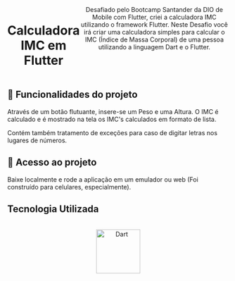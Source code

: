 
<div style="display: flex;" align="center"><br>
<h1>Calculadora IMC em Flutter</h1>
Desafiado pelo Bootcamp Santander da DIO de Mobile com Flutter, criei a calculadora IMC utilizando o framework Flutter.
Neste Desafio você irá criar uma calculadora simples para calcular o IMC (Índice de Massa Corporal) de uma pessoa utilizando a linguagem Dart e o Flutter.
  <br>
</div>



##  :hammer: Funcionalidades do projeto
Através de um botão flutuante, insere-se um Peso e uma Altura. O IMC é calculado e é mostrado na tela os IMC's calculados em formato de lista.

Contém também tratamento de exceções para caso de digitar letras nos lugares de números.<br>

## :file_folder: Acesso ao projeto
Baixe localmente e rode a aplicação em um emulador ou web (Foi construído para celulares, especialmente).


## Tecnologia Utilizada
<div style="display: inline_block" align="center"><br>
  <center>
  <img align="center" alt="Dart" height="100" width="100" src="https://github.com/GabrielFMontoni/calculadora-imc-java/assets/121250213/144613af-e940-407e-95ee-fd92b18ec6cb">
    
  </center>

</div>
